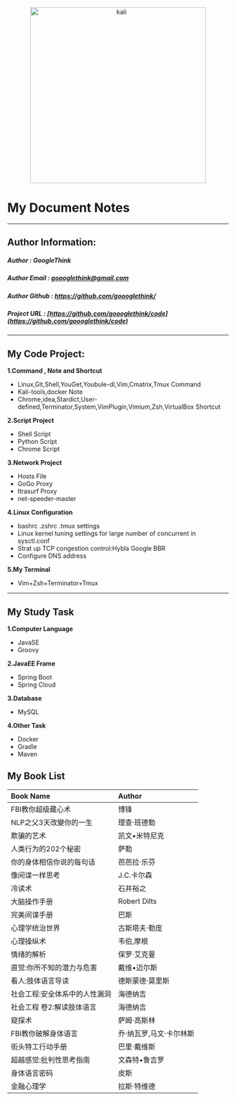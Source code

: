 <div align=center>
    <img src="https://github.com/goooglethink/code/blob/master/Pictures/kali.png" width = "400" alt="kali" />
</div>

My Document Notes
====

-------

Author Information:
----
##### Author : GoogleThink
##### Author Email : <goooglethink@gmail.com>
##### Author Github : <https://github.com/goooglethink/>
##### Project URL : [https://github.com/goooglethink/code](https://github.com/goooglethink/code)

-------

My Code Project:
----
__1.Command , Note and Shortcut__
- Linux,Git,Shell,YouGet,Youbule-dl,Vim,Cmatrix,Tmux Command
- Kali-tools,docker Note
- Chrome,idea,Stardict,User-defined,Terminator,System,VimPlugin,Vimium,Zsh,VirtualBox Shortcut

**2.Script Project**
+ Shell Script
+ Python Script
+ Chrome Script

__3.Network Project__
- Hosts File
- GoGo Proxy
- ltrasurf Proxy
- net-speeder-master

__4.Linux Configuration__
- bashrc .zshrc .tmux settings
- Linux kernel tuning settings for large number of concurrent in sysctl.conf
- Strat up TCP congestion control:Hybla Google BBR
- Configure DNS address

__5.My Terminal__
- Vim+Zsh+Terminator+Tmux

------

My Study Task
----
__1.Computer Language__
- JavaSE
- Groovy

__2.JavaEE Frame__
- Spring Boot
- Spring Cloud

__3.Database__
- MySQL

__4.Other Task__
- Docker
- Gradle
- Maven

My Book List
----
Book Name | Author
:--------- | :-----
FBI教你超级藏心术 | 博锋
NLP之父3天改變你的一生 | 理查‧班德勒
欺骗的艺术 | 凯文•米特尼克
人类行为的202个秘密 | 萨勒
你的身体相信你说的每句话 | 芭芭拉·乐芬
像间谍一样思考 | J.C.卡尔森
冷读术 | 石井裕之
大脑操作手册 | Robert Dilts
完美间谍手册 | 巴斯
心理学统治世界 | 古斯塔夫·勒庞
心理操纵术 | 韦伯,摩根
情绪的解析 | 保罗·艾克曼
直觉:你所不知的潜力与危害 | 戴维•迈尔斯
看人:肢体语言导读 | 德斯蒙德·莫里斯
社会工程:安全体系中的人性漏洞 | 海德纳吉
社会工程 卷2:解读肢体语言 | 海德纳吉
窥探术 | 萨姆·高斯林
FBI教你破解身体语言 | 乔·纳瓦罗,马文·卡尔林斯
街头特工行动手册 | 巴里·戴维斯
超越感觉:批判性思考指南 | 文森特•鲁吉罗
身体语言密码 | 皮斯
金融心理学 | 拉斯·特维德








